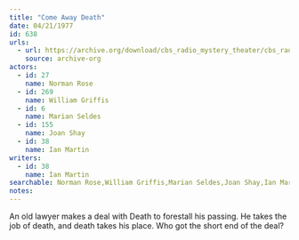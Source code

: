 ```yaml
---
title: "Come Away Death"
date: 04/21/1977
id: 638
urls: 
  - url: https://archive.org/download/cbs_radio_mystery_theater/cbs_radio_mystery_theater-0601-0650.zip/cbs_radio_mystery_theater-0601-0650%2Fcbsrmt_0638_come_away_death.mp3
    source: archive-org
actors:  
  - id: 27
    name: Norman Rose  
  - id: 269
    name: William Griffis  
  - id: 6
    name: Marian Seldes  
  - id: 155
    name: Joan Shay  
  - id: 38
    name: Ian Martin
writers:  
  - id: 38
    name: Ian Martin
searchable: Norman Rose,William Griffis,Marian Seldes,Joan Shay,Ian Martin Ian Martin
notes:  
---
```

An old lawyer makes a deal with Death to forestall his passing. He takes the job of death, and death takes his place. Who got the short end of the deal?